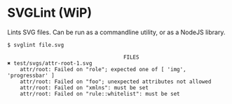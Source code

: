 # SVGLint (WiP)

Lints SVG files. Can be run as a commandline utility, or as a NodeJS library.

```
$ svglint file.svg

                                     FILES                                     
✖ test/svgs/attr-root-1.svg
    attr/root: Failed on "role"; expected one of [ 'img', 'progressbar' ]
    attr/root: Failed on "foo"; unexpected attributes not allowed
    attr/root: Failed on "xmlns": must be set
    attr/root: Failed on "rule::whitelist": must be set
```
